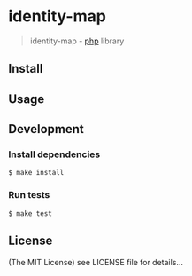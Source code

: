 identity-map
======

> identity-map - [php](http://php.net) library

## Install

## Usage

## Development

### Install dependencies

    $ make install

### Run tests

    $ make test

## License

(The MIT License)
see LICENSE file for details...